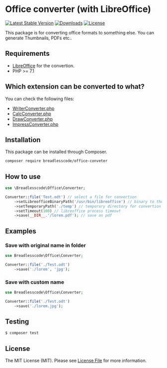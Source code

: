 # Office converter (with LibreOffice)
[![Latest Stable Version](https://poser.pugx.org/breadlesscode/office-converter/v/stable)]()
[![Downloads](https://img.shields.io/packagist/dt/breadlesscode/office-converter.svg)]()
[![License](https://img.shields.io/github/license/breadlesscode/office-converter.svg)]()

This package is for converting office formats to something else. You can generate Thumbnails, PDFs etc..

## Requirements
 - [LibreOffice](https://libreoffice.org/) for the convertion.
 - PHP >= 7.1

## Which extension can be converted to what?
You can check the following files:
- [WriterConverter.php](src/Converters/WriterConverter.php)
- [CalcConverter.php](./src/Converters/CalcConverter.php)
- [DrawConverter.php](src/Converters/DrawConverter.php)
- [ImpressConverter.php](src/Converters/ImpressConverter.php)

## Installation

This package can be installed through Composer.
```bash
composer require breadlesscode/office-conveter
```
## How to use

```php
use \Breadlesscode\Office\Converter;

Converter::file('Test.odt') // select a file for convertion
    ->setLibreofficeBinaryPath('/usr/bin/libreoffice') // binary to the libreoffice binary
    ->setTemporaryPath('./temp') // temporary directory for convertion
    ->setTimeout(100) // libreoffice process timeout
    ->save(__DIR__.'/lorem.pdf'); // save as pdf
```

## Examples

### Save with original name in folder
```php
use Breadlesscode\Office\Converter;

Converter::file('./Test.odt')
    ->save('./lorem', 'jpg');
```
### Save with custom name
```php
use Breadlesscode\Office\Converter;

Converter::file('./Test.odt')
    ->save('./lorem.jpg');
```

## Testing

``` bash
$ composer test
```
## License

The MIT License (MIT). Please see [License File](LICENSE) for more information.
